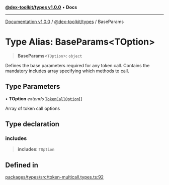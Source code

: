 [**@dex-toolkit/types v1.0.0**](../README.md) • **Docs**

***

[Documentation v1.0.0](../../../packages.md) / [@dex-toolkit/types](../README.md) / BaseParams

# Type Alias: BaseParams\<TOption\>

> **BaseParams**\<`TOption`\>: `object`

Defines the base parameters required for any token call.
Contains the mandatory includes array specifying which methods to call.

## Type Parameters

• **TOption** *extends* [`TokenCallOption`](TokenCallOption.md)[]

Array of token call options

## Type declaration

### includes

> **includes**: `TOption`

## Defined in

[packages/types/src/token-multicall.types.ts:92](https://github.com/niZmosis/dex-toolkit/blob/3d8b41b44787b30fbea5de3ab4737662ffb61bc8/packages/types/src/token-multicall.types.ts#L92)
